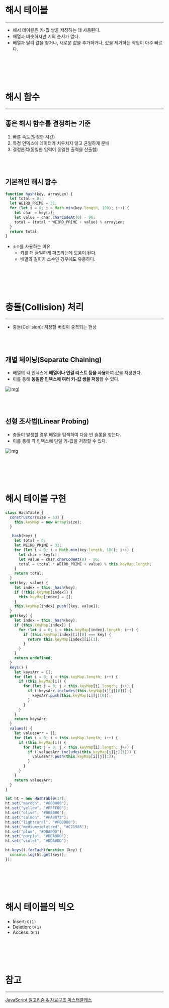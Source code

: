 # 해시 테이블

---

- 해시 테이블은 키-값 쌍을 저장하는 데 사용된다.
- 배열과 비슷하지만 키의 순서가 없다.
- 배열과 달리 값을 찾거나, 새로운 값을 추가하거나, 값을 제거하는 작업이 아주 빠르다.

<br /><br /><br /><br />

# 해시 함수

---

## 좋은 해시 함수를 결정하는 기준

1. 빠른 속도(일정한 시간)
2. 특정 인덱스에 데이터가 치우치지 않고 균일하게 분배
3. 결정론적(동일한 입력이 동일한 출력을 산출함)

<br /><br />

## 기본적인 해시 함수

```js
function hash(key, arrayLen) {
  let total = 0;
  let WEIRD_PRIME = 31;
  for (let i = 0; i < Math.min(key.length, 100); i++) {
    let char = key[i];
    let value = char.charCodeAt(0) - 96;
    total = (total * WEIRD_PRIME + value) % arrayLen;
  }
  return total;
}
```

- `소수`를 사용하는 이유
  - 키를 더 균일하게 퍼뜨리는데 도움이 된다.
  - 배열의 길이가 소수인 경우에도 유용하다.

<br /><br /><br /><br />

# 충돌(Collision) 처리

---

- 충돌(Collision): 저장할 버킷이 중복되는 현상

<br /><br />

## 개별 체이닝(Separate Chaining)

- 배열의 각 인덱스에 **배열이나 연결 리스트 등을 사용**하여 값을 저장한다.
- 이를 통해 **동일한 인덱스에 여러 키-값 쌍을 저장**할 수 있다.

![img](https://hxezin.github.io/assets/img/blog/220723-%ED%95%B4%EC%8B%9C%ED%85%8C%EC%9D%B4%EB%B8%94.png))

<br /><br />

## 선형 조사법(Linear Probing)

- 충돌이 발생할 경우 배열을 탐색하여 다음 빈 슬롯을 찾는다.
- 이를 통해 각 인덱스에 단일 키-값을 저장할 수 있다.

![img](https://hxezin.github.io/assets/img/blog/220723-%ED%95%B4%EC%8B%9C%ED%85%8C%EC%9D%B4%EB%B8%942.png)

<br /><br /><br /><br />

# 해시 테이블 구현

```js
class HashTable {
  constructor(size = 53) {
    this.keyMap = new Array(size);
  }

  _hash(key) {
    let total = 0;
    let WEIRD_PRIME = 31;
    for (let i = 0; i < Math.min(key.length, 100); i++) {
      let char = key[i];
      let value = char.charCodeAt(0) - 96;
      total = (total * WEIRD_PRIME + value) % this.keyMap.length;
    }
    return total;
  }
  set(key, value) {
    let index = this._hash(key);
    if (!this.keyMap[index]) {
      this.keyMap[index] = [];
    }
    this.keyMap[index].push([key, value]);
  }
  get(key) {
    let index = this._hash(key);
    if (this.keyMap[index]) {
      for (let i = 0; i < this.keyMap[index].length; i++) {
        if (this.keyMap[index][i][0] === key) {
          return this.keyMap[index][i][1];
        }
      }
    }
    return undefined;
  }
  keys() {
    let keysArr = [];
    for (let i = 0; i < this.keyMap.length; i++) {
      if (this.keyMap[i]) {
        for (let j = 0; j < this.keyMap[i].length; j++) {
          if (!keysArr.includes(this.keyMap[i][j][0])) {
            keysArr.push(this.keyMap[i][j][0]);
          }
        }
      }
    }
    return keysArr;
  }
  values() {
    let valuesArr = [];
    for (let i = 0; i < this.keyMap.length; i++) {
      if (this.keyMap[i]) {
        for (let j = 0; j < this.keyMap[i].length; j++) {
          if (!valuesArr.includes(this.keyMap[i][j][1])) {
            valuesArr.push(this.keyMap[i][j][1]);
          }
        }
      }
    }
    return valuesArr;
  }
}

let ht = new HashTable(17);
ht.set("maroon", "#800000");
ht.set("yellow", "#FFFF00");
ht.set("olive", "#808000");
ht.set("salmon", "#FA8072");
ht.set("lightcoral", "#F08080");
ht.set("mediumvioletred", "#C71585");
ht.set("plum", "#DDA0DD");
ht.set("purple", "#DDA0DD");
ht.set("violet", "#DDA0DD");

ht.keys().forEach(function (key) {
  console.log(ht.get(key));
});
```

<br /><br /><br /><br />

# 해시 테이블의 빅오

- Insert: `O(1)`
- Deletion: `O(1)`
- Access: `O(1)`

<br /><br /><br /><br />

# 참고

---

[JavaScript 알고리즘 & 자료구조 마스터클래스](https://www.udemy.com/course/best-javascript-data-structures/)
